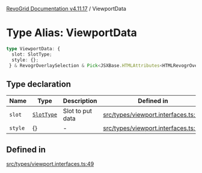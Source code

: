 [RevoGrid Documentation v4.11.17](README.md) / ViewportData

# Type Alias: ViewportData

```ts
type ViewportData: {
  slot: SlotType;
  style: {};
 } & RevogrOverlaySelection & Pick<JSXBase.HTMLAttributes<HTMLRevogrOverlaySelectionElement>, "ref"> & Pick<JSXBase.HTMLAttributes<HTMLRevogrDataElement>, "ref"> & RevogrData;
```

## Type declaration

| Name | Type | Description | Defined in |
| ------ | ------ | ------ | ------ |
| `slot` | [`SlotType`](TypeAlias.SlotType.md) | Slot to put data | [src/types/viewport.interfaces.ts:51](https://github.com/revolist/revogrid/blob/0844b37dbe4827c0b3ffa78b88f276b83e0fed00/src/types/viewport.interfaces.ts#L51) |
| `style` | \{\} | - | [src/types/viewport.interfaces.ts:52](https://github.com/revolist/revogrid/blob/0844b37dbe4827c0b3ffa78b88f276b83e0fed00/src/types/viewport.interfaces.ts#L52) |

## Defined in

[src/types/viewport.interfaces.ts:49](https://github.com/revolist/revogrid/blob/0844b37dbe4827c0b3ffa78b88f276b83e0fed00/src/types/viewport.interfaces.ts#L49)
